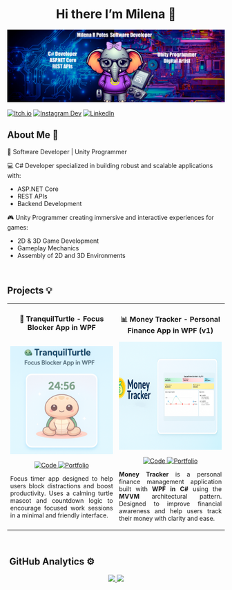 <div align="center">
  <h1 align="center">Hi there I’m Milena 👋</h1>
</div>

<img src="https://github.com/MilenaRPotes/MilenaRPotes/blob/main/BannerPortafolioV1.png" alt="Milena Portfolio Banner">

[![Itch.io](https://img.shields.io/badge/Itch.io-FA5C5C?style=for-the-badge&logo=itch.io&logoColor=white)](https://emilenarpotes.itch.io)
[![Instagram Dev](https://img.shields.io/badge/Instagram%20Dev-E4405F?style=for-the-badge&logo=instagram&logoColor=white)](https://www.instagram.com/milenarpotesgamedev/?hl=es-es)
[![LinkedIn](https://img.shields.io/badge/LinkedIn-0077B5?style=for-the-badge&logo=linkedin&logoColor=white)](https://www.linkedin.com/in/milenarpotes/)

## About Me 🌟

🚀 Software Developer | Unity Programmer 

💻 C# Developer specialized in building robust and scalable applications with:
- ASP.NET Core
- REST APIs
- Backend Development

🎮 Unity Programmer creating immersive and interactive experiences for games:
- 2D & 3D Game Development
- Gameplay Mechanics
- Assembly of 2D and 3D Environments

<br>

## Projects 💡

<table>
<tr>
<!-- TranquilTurtle -->
<td width="50%" valign="top" style="vertical-align:top;">
  <h3 align="center">🎯 TranquilTurtle - Focus Blocker App in WPF</h3>
  <div align="center"> <br>
    <a href="https://github.com/MilenaRPotes/TranquilTurtle" target="_blank">
      <img src="https://github.com/MilenaRPotes/MilenaRPotes/blob/main/FocusImage.png" width="400" height="250" alt="TranquilTurtle Preview">
    </a>
    <p>
      <a href="https://github.com/MilenaRPotes/TranquilTurtle" target="_blank">
        <img src="https://img.shields.io/badge/Code-FFFF00?style=for-the-badge&logo=github&logoColor=black" alt="Code">
      </a>
      <a href="https://tuportafolio.com/" target="_blank">
        <img src="https://img.shields.io/badge/Portfolio-1B6FBE?style=for-the-badge&logo=lighthouse&logoColor=white" alt="Portfolio">
      </a>
    </p>
    <p align="justify">
      Focus timer app designed to help users block distractions and boost productivity.  
      Uses a calming turtle mascot and countdown logic to encourage focused work sessions in a minimal and friendly interface.
    </p>
  </div>
</td>

<!-- Money Tracker -->
<td width="50%" valign="top" style="vertical-align:top;">
  <h3 align="center">📊 Money Tracker - Personal Finance App in WPF (v1)</h3>
  <div align="center">
    <a href="https://github.com/MilenaRPotes/MoneyTracker" target="_blank">
      <img src="https://github.com/MilenaRPotes/MilenaRPotes/blob/main/Money%20Tracker%20V1.png" width="400" height="250" alt="Money Tracker App">
    </a>
    <p>
      <a href="https://github.com/MilenaRPotes/MoneyTracker" target="_blank">
        <img src="https://img.shields.io/badge/Code-FFFF00?style=for-the-badge&logo=github&logoColor=black" alt="Code">
      </a>
      <a href="https://tuportafolio.com/" target="_blank">
        <img src="https://img.shields.io/badge/Portfolio-1B6FBE?style=for-the-badge&logo=lighthouse&logoColor=white" alt="Portfolio">
      </a>
    </p>
    <p align="justify">
      <strong>Money Tracker</strong> is a personal finance management application built with <strong>WPF in C#</strong> using the <strong>MVVM</strong> architectural pattern.
      Designed to improve financial awareness and help users track their money with clarity and ease.
    </p>
  </div>
</td>
</tr>
</table>

<br>


## &nbsp;GitHub Analytics ⚙️

<p align="center">
<a href="https://github.com/MilenaRPotes">
  <img height="180em" src="https://github-readme-stats-eight-theta.vercel.app/api?username=MilenaRPotes&show_icons=true&theme=algolia&include_all_commits=true&count_private=true"/>
  <img height="180em" src="https://github-readme-stats-eight-theta.vercel.app/api/top-langs/?username=MilenaRPotes&layout=compact&langs_count=8&theme=algolia"/>
</a>
</p>
